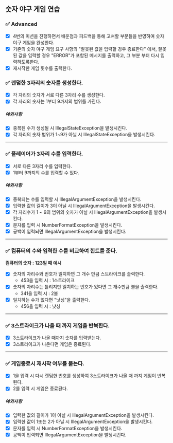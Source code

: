 ## 숫자 야구 게임 연습

### ✅ Advanced
- [x] 4번의 미션을 진행하면서 배운점과 피드백을 통해 고쳐할 부분들을 반영하여 숫자 야구 게임을 완성한다.
- [x] 기존의 숫자 야구 게임 요구 사항의 "잘못된 값을 입력할 경우 종료한다" 에서, 잘못된 값을 입력할 경우 "ERROR"가 포함된 메시지를 출력하고, 그 부분 부터 다시 입력하도록한다.
- [x] 재시작한 게임 횟수를 출력한다.

### ✅ 랜덤한 3자리의 숫자를 생성한다.
- [x] 각 자리의 숫자가 서로 다른 3자리 수를 생성한다. 
- [x] 각 자리의 숫자는 1부터 9까지의 범위를 가진다.

##### 예외사항
- [x] 중복된 수가 생성될 시 IllegalStateException을 발생시킨다.
- [x] 각 자리의 숫자 범위가 1~9가 아닐 시 IllegalStateException을 발생시킨다.

---
### ✅ 플레이어가 3자리 수를 입력한다.
- [x] 서로 다른 3자리 수를 입력한다.
- [x] 1부터 9까지의 수를 입력할 수 있다.

##### 예외사항
- [x] 중복되는 수를 입력할 시 IllegalArgumentException을 발생시킨다.
- [x] 입력한 값의 길이가 3이 아닐 시 IllegalArgumentException을 발생시킨다.
- [x] 각 자리수가 1 ~ 9의 범위의 숫자가 아닐 시 IllegalArgumentException을 발생시킨다.
- [x] 문자를 입력 시 NumberFormatException을 발생시킨다.
- [x] 공백이 입력되면 IllegalArgumentException을 발생시킨다.

---
### ✅ 컴퓨터의 수와 입력한 수를 비교하여 힌트를 준다.
**컴퓨터의 숫자 : 123일 때 예시**
- [x] 숫자의 자리수와 번호가 일치하면 그 개수 만큼 스트라이크를 출력한다.
  - 453을 입력 시 : 1스트라이크
- [x] 숫자의 자리수는 틀리지만 일치하는 번호가 있다면 그 개수만큼 볼을 출력한다.
  - 341을 입력 시 : 2볼
- [x] 일치하는 수가 없다면 "낫싱"을 출력한다.
  - 456을 입력 시 : 낫싱

---
### ✅ 3스트라이크가 나올 때 까지 게임을 반복한다.
- [x] 3스트라이크가 나올 때까지 숫자를 입력받는다.
- [x] 3스트라이크가 나온다면 게임은 종료된다. 

---
### ✅ 게임종료시 재시작 여부를 묻는다.
- [x] 1을 입력 시 다시 랜덤한 번호를 생성하여 3스트라이크가 나올 때 까지 게임이 반복된다.
- [x] 2를 입력 시 게임은 종료된다.

##### 예외사항
- [x] 입력한 값의 길이가 1이 아닐 시 IllegalArgumentException을 발생시킨다.
- [x] 입력한 값이 1또는 2가 아닐 시 IllegalArgumentException을 발생시킨다.
- [x] 문자를 입력 시 NumberFormatException을 발생시킨다.
- [x] 공백이 입력되면 IllegalArgumentException을 발생시킨다.